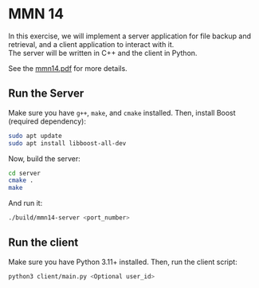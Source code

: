 # MMN 14

In this exercise, we will implement a server application for file backup and retrieval, and a client application to interact with it.  
The server will be written in C++ and the client in Python.

See the [mmn14.pdf](mmn14.pdf) for more details.

## Run the Server

Make sure you have `g++`, `make`, and `cmake` installed. Then, install Boost (required dependency):

```bash
sudo apt update
sudo apt install libboost-all-dev
```

Now, build the server:

```bash
cd server
cmake .
make

```

And run it:

```bash
./build/mmn14-server <port_number>
```

## Run the client

Make sure you have Python 3.11+ installed. Then, run the client script:

```bash
python3 client/main.py <Optional user_id>
```
